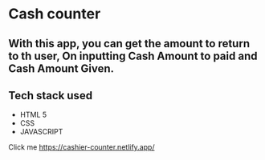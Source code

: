 # Cash counter

## With this app, you can get the amount to return to th user, On inputting Cash Amount to paid and Cash Amount Given.

## Tech stack used
* HTML 5
* CSS
* JAVASCRIPT

Click me 
https://cashier-counter.netlify.app/

